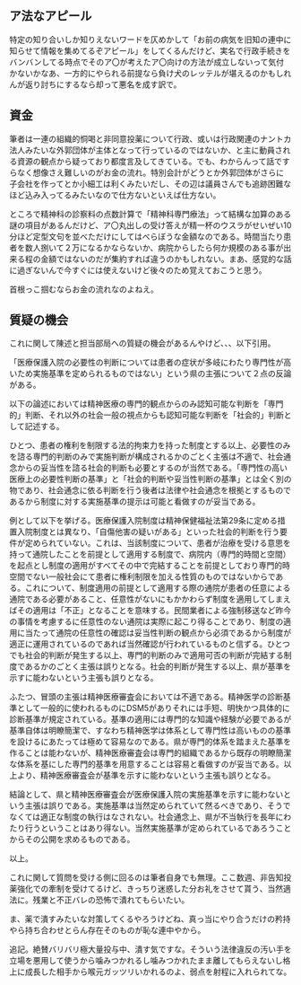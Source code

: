 ﻿## ア法なアピール

特定の知り合いしか知りえないワードを仄めかして「お前の病気を旧知の連中に知らせて情報を集めてるぞアピール」をしてくるんだけど、実名で行政手続きをバンバンしてる時点でそのア〇が考えたア〇向けの方法が成立しないって気付かないかなあ、一方的にやられる前提なら負け犬のレッテルが堪えるのかもしれんが返り討ちにするなら却って悪名を成す訳で。


## 資金

筆者は一連の組織的恫喝と非同意投薬について行政、或いは行政関連のナントカ法人みたいな外郭団体が主体となって行っているのではないか、と主に動員される資源の観点から疑っており都度言及してきている。でも、わからんって話ですらなく想像さえ難しいのがお金の流れ。特別会計がどうとか外郭団体がさらに子会社を作ってとか小細工は利くみたいだし、その辺は議員さんでも追跡困難なほど込み入ってるみたいなので仕方ないといえば仕方ない。

ところで精神科の診察料の点数計算で「精神科専門療法」って結構な加算のある謎の項目があるんだけど、ア〇丸出しの受け答えが精一杯のウスラがせいぜい10分ほど定型文句を並べただけにしてはべらぼうな金額なのである。時間当たり患者を数人捌いて２万になるかならないか、病院からしたら何か規模のある事が出来る程の金額ではないのだが集約すれば違うのかもしれない。まあ、感覚的な話に過ぎないんで今すぐには使えないけど後々のため覚えておこうと思う。

首根っこ掴むならお金の流れなのよねえ。


## 質疑の機会

これに関して陳述と担当部局への質疑の機会があるんやけど、、、以下引用。

「医療保護入院の必要性の判断については患者の症状が多岐にわたり専門性が高いため実施基準を定められるものではない」という県の主張について２点の反論がある。

以下の論述においては精神医療の専門的観点からのみ認知可能な判断を「専門的」判断、それ以外の社会一般の視点からも認知可能な判断を「社会的」判断として記述する。

ひとつ、患者の権利を制限する法的拘束力を持った制度とする以上、必要性のみを諮る専門的判断のみで実施判断が構成されるかのごとく主張は不適で、社会通念からの妥当性を諮る社会的判断も必要とするのが当然である。「専門性の高い医療上の必要性判断の基準」と「社会的判断や妥当性判断の基準」とは全く別の物であり、社会通念に依る判断を行う後者は法律や社会通念を根拠とするものであるから制度に対する実施基準の提示は可能と看做すのが妥当である。

例として以下を挙げる。医療保護入院制度は精神保健福祉法第29条に定める措置入院制度とは異なり、「自傷他害の疑いがある」といった社会的判断を行う要件が定められていない。これは、当該制度について、患者が治療を受ける意思を持って通院したことを前提として適用する制度で、病院内（専門的時間と空間）を起点とし制度の適用がすべてその中で完結することを前提としており専門的時空間でない一般社会にて患者に権利制限を加える性質のものではないからである。これについて、制度適用の前提として適用する際の通院が患者の任意による通院である必要があること、任意性がないにもかかわらず制度を適用してしまえばその適用は「不正」となることを意味する。民間業者による強制移送など昨今の事情を考慮するに任意性のない通院は実際に起こり得ることであり、制度の適用に当たって通院の任意性の確認は妥当性判断の観点から必須であるから制度が適正に運用されているのであれば当然確認が行われているものと信ずる。ひとつでも社会的判断が発生する以上、専門的判断のみで適用可否の判断が完結する制度であるかのごとく主張は誤りとなる。社会的判断が発生する以上、県が基準を示すに能わないという主張も誤りとなる。

ふたつ、冒頭の主張は精神医療審査会においては不適である。精神医学の診断基準として一般的に使われるものにDSM5がありそれには手短、明快かつ具体的に診断基準が規定されている。基準の適用には専門的な知識や経験が必要であるが基準自体は明瞭簡潔で、すなわち精神医学は体系として専門性は高いものの基準を設けるにあたっては極めて容易なのである。県が専門的体系を踏まえた基準を作ることは能わないが、精神医療審査会は専門的組織であるから既存の明瞭簡潔な体系を基にした専門的基準を用意することは容易と看做すのが妥当である。以上より、精神医療審査会が基準を示すに能わないという主張も誤りとなる。

結論として、県と精神医療審査会が医療保護入院の実施基準を示すに能わないという主張は誤りである。実施基準は当然定められていて然るべきであり、そうでなくては適正な制度の執行はなされない。社会通念上、県が不当執行を長年にわたり行うということはあり得ない。当然実施基準が定められているであろうことからその公開を求めるものである。

以上。

これに関して質問を受ける側に回るのは筆者自身でも無理。ここ数週、非告知投薬強化での牽制を受けてるけど、きっちり迷惑した分お礼をさせて貰う、当然適法に。残業と不正バレの恐怖で潰れてもらいたい。

ま、薬で潰すみたいな対策してくるやろうけどね、真っ当にやり合うだけの矜持やら持ち合わせとらん存在そのものが恥な連中やから。

追記。絶賛バリバリ極大量投与中、潰す気ですな。そういう法律違反の汚い手を立場を悪用して使うから噛みつかれるし噛みつかれたまま離してもらえないし格上に成長した相手から喉元ガッツリいかれるのよ、弱点を射程に入れられてな。
